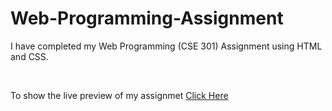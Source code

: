 # Web-Programming-Assignment
<p>I have completed my Web Programming (CSE 301) Assignment using HTML and CSS.</p>
<br>
<p>To show the live preview of my assignmet <a href="https://nayon-kumar.github.io/Scientific-Calculator-Design/">Click Here</a></p>
